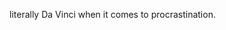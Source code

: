 literally Da Vinci when it comes to procrastination.

<!---
syfr-512/syfr-512 is a ✨ special ✨ repository because its `README.md` (this file) appears on your GitHub profile.
You can click the Preview link to take a look at your changes.
--->
